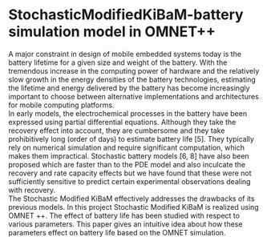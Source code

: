# StochasticModifiedKiBaM-battery simulation model in OMNET++
A major constraint in design of mobile embedded systems today is the battery lifetime for a given size and weight of the battery. With the tremendous increase in the computing power of hardware and the relatively slow growth in the energy densities of the battery technologies, estimating the lifetime and energy delivered by the battery has become increasingly important to choose between alternative implementations and architectures for mobile computing platforms.</br>
In early models, the electrochemical processes in the battery have been expressed using partial differential equations. Although they take the recovery effect into account, they are cumbersome and they take prohibitively long (order of days) to estimate battery life [5]. They typically rely on numerical simulation and require significant computation, which makes them impractical. Stochastic battery models [6, 8] have also been proposed which are faster than to the PDE model and also inculcate the recovery and rate capacity effects but we have found that these were not sufficiently sensitive to predict certain experimental observations dealing with recovery.</br>
The Stochastic Modified KiBaM effectively addresses the drawbacks of its previous models. In this project Stochastic Modified KiBaM is realized using OMNET ++. The effect of battery life has been studied with respect to various parameters. This paper gives an intuitive idea about how these parameters effect on battery life based on the OMNET simulation.
